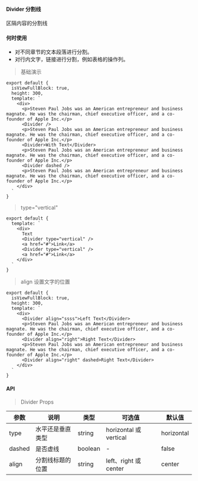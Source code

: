 #### Divider 分割线

区隔内容的分割线

#### 何时使用

- 对不同章节的文本段落进行分割。
- 对行内文字，链接进行分割，例如表格的操作列。

> 基础演示

    export default {
      isViewFullBlock: true,
      height: 300,
      template: `
        <div>
          <p>Steven Paul Jobs was an American entrepreneur and business magnate. He was the chairman, chief executive officer, and a co-founder of Apple Inc.</p>
          <Divider />
          <p>Steven Paul Jobs was an American entrepreneur and business magnate. He was the chairman, chief executive officer, and a co-founder of Apple Inc.</p>
          <Divider>With Text</Divider>
          <p>Steven Paul Jobs was an American entrepreneur and business magnate. He was the chairman, chief executive officer, and a co-founder of Apple Inc.</p>
          <Divider dashed />
          <p>Steven Paul Jobs was an American entrepreneur and business magnate. He was the chairman, chief executive officer, and a co-founder of Apple Inc.</p>
        </div>
      `
    }


> type="vertical"

    export default {
      template: `
        <div>
          Text
          <Divider type="vertical" />
          <a href="#">Link</a>
          <Divider type="vertical" />
          <a href="#">Link</a>
        </div>
      `
    }

> align 设置文字的位置

    export default {
      isViewFullBlock: true,
      height: 300,
      template: `
        <div>
          <Divider align="ssss">Left Text</Divider>
          <p>Steven Paul Jobs was an American entrepreneur and business magnate. He was the chairman, chief executive officer, and a co-founder of Apple Inc.</p>
          <Divider align="right">Right Text</Divider>
          <p>Steven Paul Jobs was an American entrepreneur and business magnate. He was the chairman, chief executive officer, and a co-founder of Apple Inc.</p>
          <Divider align="right" dashed>Right Text</Divider>
        </div>
      `
    }

#### API

> Divider Props

参数 | 说明 | 类型 | 可选值 | 默认值
---|---|---|---|---
type | 水平还是垂直类型 | string | horizontal 或 vertical | horizontal
dashed | 是否虚线 | boolean | - | false
align | 分割线标题的位置 | string | left、right 或 center | center